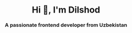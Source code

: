 <h1 align="center">Hi 👋, I'm Dilshod</h1>
<h3 align="center">A passionate frontend developer from Uzbekistan</h3>
